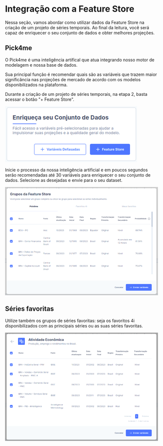# Integração com a Feature Store

Nessa seção, vamos abordar como utilizar dados da Feature Store na criação de um projeto de séries temporais. Ao final da leitura, você será capaz de enriquecer o seu conjunto de dados e obter melhores projeções. 

## Pick4me

O Pick4me é uma inteligência artifical que atua integrando nosso motor de modelagem e nossa base de dados. 

Sua principal função é recomendar quais são as variáveis que trazem maior significância nas projeções de mercado de acordo com os modelos disponibilizados na plataforma. 

Durante a criação de um projeto de séries temporais, na etapa 2, basta acessar o botão "+ Feature Store". 

![](https://raw.githubusercontent.com/4intelligence/documentation/main/pt-br/time-series/intro/img/integ_fs1.png)

Inicie o processo da nossa inteligência artificial e em poucos segundos serão recomendadas até 30 variáveis para enriquecer o seu conjunto de dados. Selecione as desejadas e envie para o seu dataset. 

![](https://raw.githubusercontent.com/4intelligence/documentation/main/pt-br/time-series/intro/img/integ_fs2.png)

## Séries favoritas

Utilize também os grupos de séries favoritas: seja os favoritos 4i disponibilizados com as principais séries ou as suas séries favoritas. 

![](https://raw.githubusercontent.com/4intelligence/documentation/main/pt-br/time-series/intro/img/integ_fs3.png)

